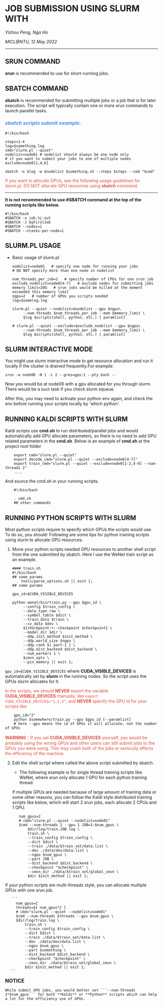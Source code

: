 # JOB SUBMISSION USING SLURM WITH
*Yizhou Peng, Nga Ho* 

*MICL@NTU, 12 May 2022*

---
## SRUN COMMAND
**srun** is recommended to use for short-running jobs.
## SBATCH COMMAND
**sbatch** is recommended for submitting multiple jobs or a job that is for later execution. 
The script will typically contain one or more srun commands to launch parallel tasks.

### <font color="#4b8bf4">***sbatch** scripts submit example.*</font><br/>
```
#!/bin/bash

steps=1-4
log=$something.log
cmd="slurm.pl --quiet"
nodelist=node01 # nodelist should always be one node only
# if you want to submit your jobs to one of multiple nodes
exclude=node0[2,4,6]

sbatch -o $log -w $nodelist $something.sh --steps $steps --cmd "$cmd"

```
<font color="#dc4c3f">If you want to allocate GPUs, see the following usage guidelines for slurm.pl. DO NOT allocate GPU resources using **sbatch** command. </font><br/>

---

**It is not recommended to use *#SBATCH* command at the top of the running scripts like below.**
```
#!/bin/bash
#SBATCH -o job.%j.out
#SBATCH -J myFirstJob
#SBATCH --nodes=1
#SBATCH --ntasks-per-node=1
```

## SLURM.PL USAGE

+ Basic usage of slurm.pl
    ```
    nodelist=node01   # specify one node for running your jobs
    # DO NOT specify more than one node in nodelist

    num_threads_per_job=2   # specify number of CPUs for one srun job
    exclude_nodelist=node0[4-7]   # exclude nodes for submitting jobs
    memory_limit=20G   # srun jobs would be killed at the moment exceeded this memory limit
    ngpu=2   # number of GPUs you scripts needed
    log=$somelog.log
    
    slurm.pl --quiet --nodelist=$nodelist --gpu $ngpu\
         --num-threads $num_threads_per_job --mem $memory_limit \
         $log $scripts(shell, python, etc.) [ paramlist]

    # slurm.pl --quiet --exclude=$exclude_nodelist --gpu $ngpu\
         --num-threads $num_threads_per_job --mem $memory_limit \
         $log $scripts(shell, python, etc.) [ paramlist]
    ```
## SLURM INTERACTIVE MODE
You might use slurm interactive mode to get resource allocation and run it locally if the cluster is drained frequently.For example:

```
srun -w node08 -N 1 -c 2 --gres=gpu:1 --pty bash --
```
 
Now you would be at node08 with a gpu allocated for you through slurm. There would be a `bash` task if you check slurm squeue.

After this, you may need to activate your python env again, and check the env before running your scripts locally by 'which python'.


## RUNNING KALDI SCRIPTS WITH SLURM
Kaldi scripts use **cmd.sh** to run distributed/parallel jobs and would automatically add GPU allocate parameters, so there is no need to add GPU related parameters in the **cmd.sh**.
Below is an example of **cmd.sh** at the project root folder
```
    export cmd="slurm.pl --quiet"
    export decode_cmd="slurm.pl --quiet --exclude=node0[4-7]"
    export train_cmd="slurm.pl --quiet --exclude=node0[1-2,4-9] --num-threads 2"
    ....
```

And source the cmd.sh in your running scripts.

```
    #!/bin/bash
    
    . cmd.sh
    ## other commands
```
## RUNNING PYTHON SCRIPTS WITH SLURM
Most python scripts require to specify which GPUs the scripts would use. To do so, you should:
Following are some tips for python training scripts using slurm to allocate GPU resources.
 1. Move your python scripts needed GPU resources to another shell script from the one submitted by sbatch. Here I use the WeNet train script as an example. 
     ```
     #### train.sh
     #!/bin/bash
     ## some params
       . tools/parse_options.sh || exit 1;
     ## some params

     gpu_id=$CUDA_VISIBLE_DEVICES

     python wenet/bin/train.py --gpu $gpu_id \
          --config $train_config \
          --data_type raw \
          --symbol_table $dict \
          --train_data $train \
          --cv_data $dev \
          ${checkpoint:+--checkpoint $checkpoint} \
          --model_dir $dir \
          --ddp.init_method $init_method \
          --ddp.world_size $ngpu \
          --ddp.rank $[ part-1 ] \
          --ddp.dist_backend $dist_backend \
          --num_workers 1 \
          $cmvn_opts \
          --pin_memory || exit 1;
      ```
``` gpu_id=$CUDA_VISIBLE_DEVICES ``` where **CUDA_VISIBLE_DEVICES** is automatically set by **slurm** in the running nodes. So the script uses the GPUs slurm allocates for it.

<font color="#dc4c3f">In the scripts, we should **NEVER** export the variable  **CUDA_VISIBLE_DEVICES** manually, like ``` export CUDA_VISIBLE_DEVICES="1,2,3" ```, and **NEVER** specify the GPU id for your scripts like  </font><br/>
``` 
    gpu_id="2"
    python $somewhere/train.py --gpu $gpu_id [--paramlist] 
    # here --gpu means the id of GPUs it will allocate, not the number of GPUs
```

 <font color="#dc4c3f">**WARNING**：If you set **CUDA_VISIBLE_DEVICES** yourself, you would be probably using the wrong GPUs and other users can still submit jobs to the GPUs you were using. This may crash both of the jobs or seriously affects the efficiency of the machine.  </font><br/>

        
 2. Edit the shell script where called the above script submitted by sbatch. 
     + The following example is for single thread training scripts like WeNet, where srun only allocate 1 GPU for each python training thread. 

     If multiple GPUs are needed because of large amount of training data or some other reasons, you can follow the Kaldi style distributed training scripts like below, which will start 2 srun jobs, each allocate 2 CPUs and 1 GPU.
      ```
         num_gpus=2
         # cmd="slurm.pl --quiet --nodelist=node01"
         $cmd --num-threads 2 --gpu 1 JOB=1:$num_gpus \
             $dir/log/train.JOB.log \
             train.sh \
             --train_config $train_config \
             --dict $dict \
             --train ./data/$train_set/data.list \
             --dev ./data/dev/data.list \
             --ngpu $num_gpus \
             --part JOB \
             --dist_backend $dist_backend \
             --checkpoint "$checkpoint" \
             --cmvn_dir ./data/$train_set/global_cmvn \
             $dir $init_method || exit 1;
      ```
   If your python scripts are multi-threads style, you can allocate multiple GPUs with one srun job.
       
       ```
         num_gpus=2
         threads=$[ num_gpus*2 ]
         # cmd="slurm.pl --quiet --nodelist=node01"
         $cmd --num-threads $threads --gpu $num_gpus \
         $dir/log/train.log \
             train.sh \
             --train_config $train_config \
             --dict $dict \
             --train ./data/$train_set/data.list \
             --dev ./data/dev/data.list \
             --ngpu $num_gpus \
             --part $something \
             --dist_backend $dist_backend \
             --checkpoint "$checkpoint" \
             --cmvn_dir ./data/$train_set/global_cmvn \
             $dir $init_method || exit 1;
      ```

<big>**NOTICE**</big>
   
    While submit GPU jobs, you would better set ```--num-threads 2*$num_gpus``` for both **Kaldi** or **Python** scripts which can help a lot for the efficiency use of GPUs.
